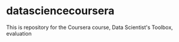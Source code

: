 # datasciencecoursera
This is repository for the Coursera course, Data Scientist's Toolbox, evaluation 
